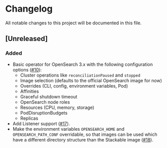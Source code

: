 # Changelog

All notable changes to this project will be documented in this file.

## [Unreleased]

### Added

- Basic operator for OpenSearch 3.x with the following configuration options ([#10]):
  - Cluster operations like `reconciliationPaused` and `stopped`
  - Image selection (defaults to the official OpenSearch image for now)
  - Overrides (CLI, config, environment variables, Pod)
  - Affinities
  - Graceful shutdown timeout
  - OpenSearch node roles
  - Resources (CPU, memory, storage)
  - PodDisruptionBudgets
  - Replicas
- Add Listener support ([#17]).
- Make the environment variables `OPENSEARCH_HOME` and `OPENSEARCH_PATH_CONF` overridable, so that
  images can be used which have a different directory structure than the Stackable image ([#18]).

[#10]: https://github.com/stackabletech/opensearch-operator/pull/10
[#17]: https://github.com/stackabletech/opensearch-operator/pull/17
[#18]: https://github.com/stackabletech/opensearch-operator/pull/18
